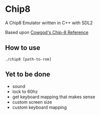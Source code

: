 # Chip8

A Chip8 Emulator written in C++ with SDL2  

Based upon [Cowgod's Chip-8 Reference](http://devernay.free.fr/hacks/chip8/C8TECH10.HTM)  

## How to use

`./chip8 [path-to-rom]`

## Yet to be done

- sound
- lock to 60hz
- get keyboard mapping that makes sense
- custom screen size
- custom keyboard mapping

